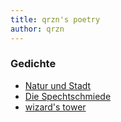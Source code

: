 ```yaml
---
title: qrzn's poetry
author: qrzn
---
```


### Gedichte

* [Natur und Stadt](qrzn/ptry/naturundstadt.html)
* [Die Spechtschmiede](qrzn/ptry/spechtschmiede.html)
* [wizard's tower](/qrzn/ptry/wizardstower.html)

